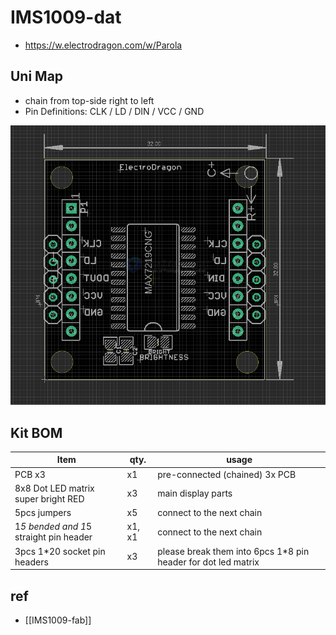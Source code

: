 
# IMS1009-dat 

- https://w.electrodragon.com/w/Parola


## Uni Map 

- chain from top-side right to left 
- Pin Definitions: CLK / LD / DIN / VCC / GND

![](2024-11-19-15-34-42.png)




## Kit BOM 

| Item                                   | qty.   | usage                                                         |
| -------------------------------------- | ------ | ------------------------------------------------------------- |
| PCB x3                                 | x1     | pre-connected (chained) 3x PCB                                |
| 8x8 Dot LED   matrix  super bright RED | x3     | main display parts                                            |
| 5pcs jumpers                           | x5     | connect to the next chain                                     |
| 1*5 bended and 1*5 straight pin header | x1, x1 | connect to the next chain                                     |
| 3pcs 1*20 socket pin headers           | x3     | please break them into 6pcs 1*8 pin header for dot led matrix |


## ref 

- [[IMS1009-fab]]